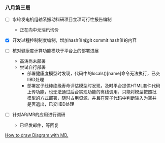### 八月第三周

- [ ] 水轮发电机组轴系振动科研项目立项可行性报告编制
  + 正在向中元瑞讯询价

- [x] 开发过程控制制度编制，增加hash值或git commit hash值的内容

- [ ] 核对健康度计算功能模块于平台上的部署进展

  + 高涛尚未部署
  + 尝试自行部署
    + 部署健康度模型时发现，代码中的locals()[name]命令无法执行，已交IIBD处理
    + 部署定子线棒绝缘寿命评估模型时发现，及时平台提供HTML套件代码上传功能，也无法通过后台实现功能的离线调用，只能将模型按照批模型的方式部署，随时占用资源，并且在算子代码中判断输入为空并是否退出，已交IIBD处理

- [ ] 针对AR/MR的应用进行调研
  
  + 已经发邮件，等回复



[How to draw Diagram with MD.](http://support.typora.io/Draw-Diagrams-With-Markdown/)

